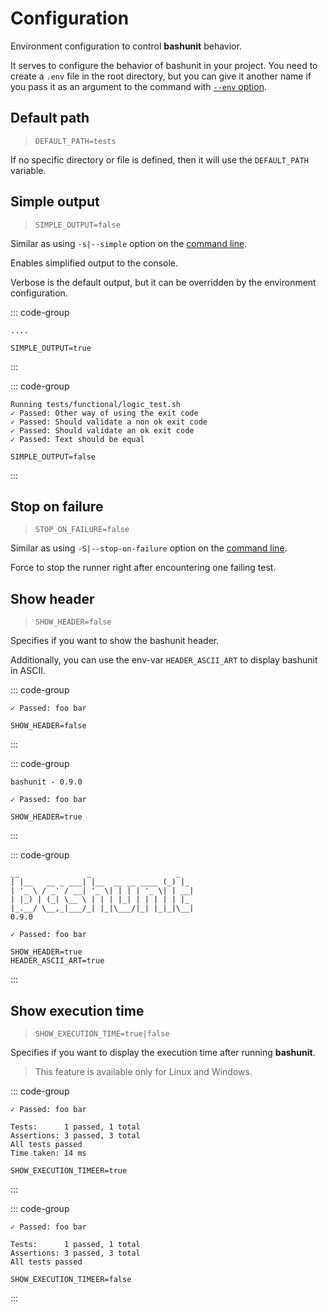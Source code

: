 # Configuration

Environment configuration to control **bashunit** behavior.

It serves to configure the behavior of bashunit in your project.
You need to create a `.env` file in the root directory,
but you can give it another name if you pass it as an argument to the command with
[`--env` option](/command-line#environment).

## Default path

> `DEFAULT_PATH=tests`

If no specific directory or file is defined, then it will use the `DEFAULT_PATH` variable.

## Simple output

> `SIMPLE_OUTPUT=false`

Similar as using `-s|--simple` option on the [command line](/command-line#output).

Enables simplified output to the console.

Verbose is the default output, but it can be overridden by the environment configuration.

::: code-group
```[Simple output]
....
```
```[.env]
SIMPLE_OUTPUT=true
```
:::

::: code-group
```[Verbose output]
Running tests/functional/logic_test.sh
✓ Passed: Other way of using the exit code
✓ Passed: Should validate a non ok exit code
✓ Passed: Should validate an ok exit code
✓ Passed: Text should be equal
```
```[.env]
SIMPLE_OUTPUT=false
```
:::
## Stop on failure

> `STOP_ON_FAILURE=false`

Similar as using `-S|--stop-on-failure` option on the [command line](/command-line#stop-on-failure).

Force to stop the runner right after encountering one failing test.

## Show header

> `SHOW_HEADER=false`

Specifies if you want to show the bashunit header.

Additionally, you can use the env-var `HEADER_ASCII_ART` to display bashunit in ASCII.

::: code-group
```[Without header]
✓ Passed: foo bar
```
```[.env]
SHOW_HEADER=false
```
:::

::: code-group
```-vue [Plain header]
bashunit - 0.9.0

✓ Passed: foo bar
```
```[.env]
SHOW_HEADER=true
```
:::

::: code-group
```-vue [ASCII header]
__               _                   _
| |__   __ _ ___| |__  __ __ ____ (_) |_
| '_ \ / _' / __| '_ \| | | | '_ \| | __|
| |_) | (_| \__ \ | | | |_| | | | | | |_
|_.__/ \__,_|___/_| |_|\___/|_| |_|_|\__|
0.9.0

✓ Passed: foo bar
```
```[.env]
SHOW_HEADER=true
HEADER_ASCII_ART=true
```
:::

## Show execution time

> `SHOW_EXECUTION_TIME=true|false`

Specifies if you want to display the execution time after running **bashunit**.

> This feature is available only for Linux and Windows.

::: code-group
```[With execution time]
✓ Passed: foo bar

Tests:      1 passed, 1 total
Assertions: 3 passed, 3 total
All tests passed
Time taken: 14 ms
```
```[.env]
SHOW_EXECUTION_TIMEER=true
```
:::

::: code-group
```[Without execution time]
✓ Passed: foo bar

Tests:      1 passed, 1 total
Assertions: 3 passed, 3 total
All tests passed
```
```[.env]
SHOW_EXECUTION_TIMEER=false
```
:::
